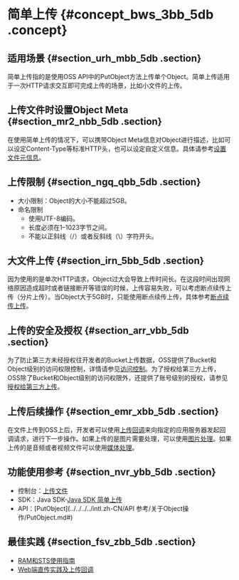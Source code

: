 # 简单上传 {#concept_bws_3bb_5db .concept}

## 适用场景 {#section_urh_mbb_5db .section}

简单上传指的是使用OSS API中的PutObject方法上传单个Object。简单上传适用于一次HTTP请求交互即可完成上传的场景，比如小文件的上传。

## 上传文件时设置Object Meta {#section_mr2_nbb_5db .section}

在使用简单上传的情况下，可以携带Object Meta信息对Object进行描述，比如可以设定Content-Type等标准HTTP头，也可以设定自定义信息。具体请参考[设置文件元信息](intl.zh-CN/开发指南/管理文件/设置对象/文件元信息.md#)。

## 上传限制 {#section_ngq_qbb_5db .section}

-   大小限制：Object的大小不能超过5GB。
-   命名限制
    -   使用UTF-8编码。
    -   长度必须在1–1023字节之间。
    -   不能以正斜线（/）或者反斜线（\\）字符开头。

## 大文件上传 {#section_irn_5bb_5db .section}

因为使用的是单次HTTP请求，Object过大会导致上传时间长。在这段时间出现网络原因造成超时或者链接断开等错误的时候，上传容易失败，可以考虑断点续传上传（分片上传）。当Object大于5GB时，只能使用断点续传上传，具体参考[断点续传上传](intl.zh-CN/开发指南/上传文件/断点续传.md#)。

## 上传的安全及授权 {#section_arr_vbb_5db .section}

为了防止第三方未经授权往开发者的Bucket上传数据，OSS提供了Bucket和Object级别的访问权限控制，详情请参见[访问控制](intl.zh-CN/开发指南/访问与控制/访问控制.md#)。为了授权给第三方上传，OSS除了Bucket和Object级别的访问权限外，还提供了账号级别的授权，请参见[授权给第三方上传](intl.zh-CN/开发指南/上传文件/授权给第三方上传.md#)。

## 上传后续操作 {#section_emr_xbb_5db .section}

在文件上传到OSS上后，开发者可以使用[上传回调](intl.zh-CN/开发指南/上传文件/上传回调.md#)来向指定的应用服务器发起回调请求，进行下一步操作。如果上传的是图片需要处理，可以使用[图片处理](intl.zh-CN/开发指南/图片服务.md#)。如果上传的是音频或者视频文件可以使用[媒体处理](intl.zh-CN/开发指南/云端数据处理.md#)。

## 功能使用参考 {#section_nvr_ybb_5db .section}

-   控制台：[上传文件](../../../../intl.zh-CN/控制台用户指南/管理文件/上传文件.md#)
-   SDK：Java SDK-[Java SDK 简单上传](https://www.alibabacloud.com/help/doc-detail/32013.htm)
-   API：[PutObject](../../../../intl.zh-CN/API 参考/关于Object操作/PutObject.md#)

## 最佳实践 {#section_fsv_zbb_5db .section}

-   [RAM和STS使用指南](../../../../intl.zh-CN/最佳实践/权限管理/权限管理概述.md#)
-   [Web端直传实践及上传回调](../../../../intl.zh-CN/最佳实践/Web端直传实践/Web端直传实践简介.md#)


